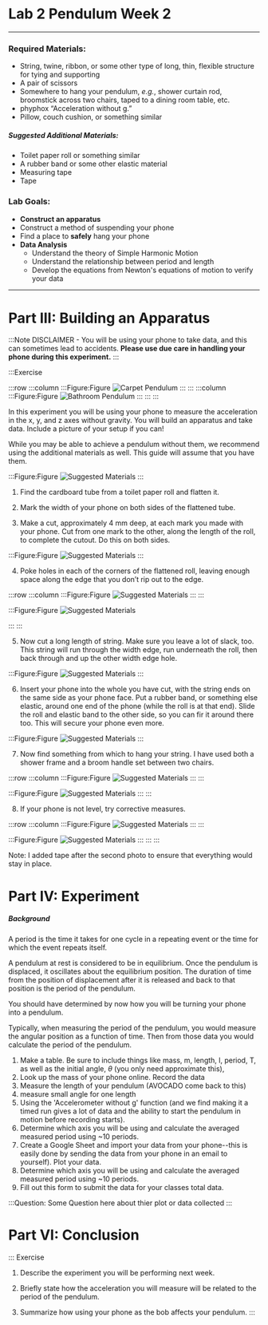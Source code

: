 # Lab 2 Pendulum Week 2
---

### Required Materials:

- String, twine, ribbon, or some other type of long, thin, flexible structure for tying and supporting
- A pair of scissors
- Somewhere to hang your pendulum, *e.g.*, shower curtain rod, broomstick across two chairs, taped to a dining room table, etc.
- phyphox &ldquo;Acceleration without g.&rdquo;
- Pillow, couch cushion, or something similar

##### Suggested Additional Materials:
- Toilet paper roll or something similar
- A rubber band or some other elastic material
- Measuring tape
- Tape

### Lab Goals:

- **Construct an apparatus** 
- Construct a method of suspending your phone
- Find a place to **safely** hang your phone
- **Data Analysis**
	- Understand the theory of Simple Harmonic Motion
	- Understand the relationship between period and length
	- Develop the equations from Newton's equations of motion to verify your data

---

# Part III: Building an Apparatus

:::Note
DISCLAIMER - You will be using your phone to take data, and this can sometimes lead to accidents. **Please use due care in handling your phone during this experiment.**
:::

:::Exercise

<!---[INSERT ANIMATED GIF HERE]--->
:::row
:::column
:::Figure:Figure
![Carpet Pendulum](imgs/CarpetPendulum.gif)
:::
:::
:::column
:::Figure:Figure
![Bathroom Pendulum](imgs/BathroomPendulum.gif)
:::
:::
:::

In this experiment you will be using your phone to measure the acceleration in the x, y, and z axes without gravity. You will build an apparatus and take data. Include a picture of your setup if you can!

While you may be able to achieve a pendulum without them, we recommend using the additional materials as well. This guide will assume that you have them.

:::Figure:Figure
![Suggested Materials](imgs/IMG_0713.jpg)
:::


1. Find the cardboard tube from a toilet paper roll and flatten it.  
<!---:::Figure:Figure![Suggested Materials](imgs/IMG_0710.jpg):::--->

2. Mark the width of your phone on both sides of the flattened tube.
<!---:::Figure:Figure![Suggested Materials](imgs/IMG_0712.jpg):::--->

3. Make a cut, approximately 4 mm deep, at each mark you made with your phone. Cut from one mark to the other, along the length of the roll, to complete the cutout. Do this on both sides.

:::Figure:Figure
![Suggested Materials](imgs/IMG_0716.jpg)
:::

4. Poke holes in each of the corners of the flattened roll, leaving enough space along the edge that you don’t rip out to the edge.

:::row
:::column
:::Figure:Figure
![Suggested Materials](imgs/IMG_0720.jpg)
:::
:::
<!---:::Figure:Figure![Suggested Materials](imgs/IMG_0724.jpg):::--->

:::Figure:Figure
![Suggested Materials](imgs/IMG_0726.jpg)

:::
:::

5.  Now cut a long length of string. Make sure you leave a lot of slack, too. This string will run through the width edge, run underneath the roll, then back through and up the other width edge hole.

:::Figure:Figure
![Suggested Materials](imgs/IMG_0727.jpg)
:::

6.  Insert your phone into the whole you have cut, with the string ends on the same side as your phone face. Put a rubber band, or something else elastic, around one end of the phone (while the roll is at that end). Slide the roll and elastic band to the other side, so you can fir it around there too. This will secure your phone even more.

:::Figure:Figure
![Suggested Materials](imgs/3N1.jpeg)
:::


7.  Now find something from which to hang your string. I have used both a shower frame and a broom handle set between two chairs.

:::row
:::column
:::Figure:Figure
![Suggested Materials](imgs/IMG_0695.jpg)
:::
:::


:::Figure:Figure
![Suggested Materials](imgs/IMG_0703.jpg)
:::
:::

8. If your phone is not level, try corrective measures.

:::row
:::column
:::Figure:Figure
![Suggested Materials](imgs/IMG_0700.jpg)
:::
:::


:::Figure:Figure
![Suggested Materials](imgs/IMG_8007.jpg)
:::
:::
:::

Note: I added tape after the second photo to ensure that everything would stay in place.



# Part IV: Experiment

##### Background
A period is the time it takes for one cycle in a repeating event or the time for which the event repeats itself. 

A pendulum at rest is considered to be in equilibrium. Once the pendulum is displaced, it oscillates about the equilibrium position. The duration of time from the position of displacement after it is released and back to that position is the period of the pendulum.

You should have determined by now how you will be turning your phone into a pendulum.


Typically, when measuring the period of the pendulum, you would measure the angular position as a function of time. Then from those data you would calculate the period of the pendulum. 


1. Make a table. Be sure to include things like mass, m, length, l, period, T, as well as the initial angle, $\theta$ (you only need approximate this), 
2. Look up the mass of your phone online. Record the data
3. Measure the length of your pendulum (AVOCADO come back to this)
4. measure small angle for one length
5. Using the 'Accelerometer without g' function (and we find making it a timed run gives a lot of data and the ability to start the pendulum in motion before recording starts).
6. Determine which axis you will be using and calculate the averaged measured period using ~10 periods.
7. Create a Google Sheet and import your data from your phone--this is easily done by sending the data from your phone in an email to yourself). Plot your data.
8. Determine which axis you will be using and calculate the averaged measured period using ~10 periods.
9. Fill out this form to submit the data for your classes total data.

:::Question:
Some Question here about thier plot or data collected
:::





# Part VI: Conclusion
::: Exercise
1. Describe the experiment you will be performing next week.

2. Briefly state how the acceleration you will measure will be related to the period of the pendulum.

3. Summarize how using your phone as the bob affects your pendulum.
:::